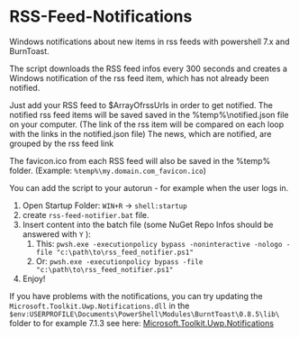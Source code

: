 # RSS-Feed-Notifications
Windows notifications about new items in rss feeds with powershell 7.x and BurnToast.

The script downloads the RSS feed infos every 300 seconds and creates a Windows notification of the rss feed item, which has not already been notified.

Just add your RSS feed to $ArrayOfrssUrls in order to get notified.
The notified rss feed items will be saved saved in the %temp%\notified.json file on your computer. 
(The link of the rss item will be compared on each loop with the links in the notified.json file)
The news, which are notified, are grouped by the rss feed link

The favicon.ico from each RSS feed will also be saved in the %temp% folder. (Example: `%temp%\my.domain.com_favicon.ico`)

You can add the script to your autorun - for example when the user logs in.

1. Open Startup Folder: `WIN+R` -> `shell:startup`
2. create `rss-feed-notifier.bat` file.
3. Insert content into the batch file (some NuGet Repo Infos should be answered with `Y` ): 
   1. This: `pwsh.exe -executionpolicy bypass -noninteractive -nologo -file "c:\path\to\rss_feed_notifier.ps1"`
   2. Or: `pwsh.exe -executionpolicy bypass -file "c:\path\to\rss_feed_notifier.ps1"`
4. Enjoy!


If you have problems with the notifications, you can try updating the `Microsoft.Toolkit.Uwp.Notifications.dll` in the `$env:USERPROFILE\Documents\PowerShell\Modules\BurntToast\0.8.5\lib\` folder to for example 7.1.3 
see here: [Microsoft.Toolkit.Uwp.Notifications](https://www.nuget.org/packages/Microsoft.Toolkit.Uwp.Notifications)



